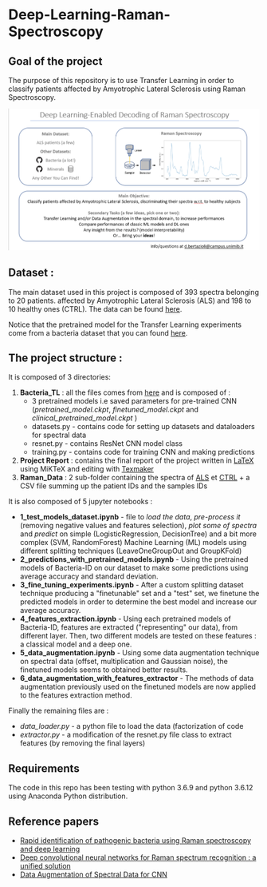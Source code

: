# Deep-Learning-Raman-Spectroscopy

## Goal of the project
The purpose of this repository is to use Transfer Learning in order to classify patients affected by Amyotrophic Lateral Sclerosis using Raman Spectroscopy.

![Project Presentation](https://github.com/nsgln/Deep-Learning-Raman-Spectroscopy/blob/main/ProjectPresentation.png)


## Dataset :
The main dataset used in this project is composed of 393 spectra belonging to 20 patients.
affected by Amyotrophic Lateral Sclerosis (ALS) and 198 to 10 healthy ones (CTRL).
The data can be found [here](https://github.com/nsgln/Deep-Learning-Raman-Spectroscopy/tree/main/Raman_Data).

Notice that the pretrained model for the Transfer Learning experiments come from a bacteria dataset that you can found [here](https://github.com/csho33/bacteria-ID/blob/master/data/data.md).

## The project structure :
It is composed of 3 directories:
1) **Bacteria_TL** : all the files comes from [here](https://github.com/csho33/bacteria-ID) and is composed of : 
    - 3 pretrained models i.e saved parameters for pre-trained CNN (*pretrained_model.ckpt*, *finetuned_model.ckpt* and *clinical_pretrained_model.ckpt* )
    - datasets.py - contains code for setting up datasets and dataloaders for spectral data
    - resnet.py - contains ResNet CNN model class
    - training.py - contains code for training CNN and making predictions
2) **Project Report** : contains the final report of the project written in [LaTeX](https://www.latex-project.org/) using  MiKTeX and editing with [Texmaker](https://www.xm1math.net/texmaker/)
3) **Raman_Data** : 2 sub-folder containing the spectra of [ALS](https://github.com/nsgln/Deep-Learning-Raman-Spectroscopy/tree/main/Raman_Data/ALS) et [CTRL](https://github.com/nsgln/Deep-Learning-Raman-Spectroscopy/tree/main/Raman_Data/CTRL) + a CSV file summing up the patient IDs and the samples IDs

It is also composed of 5 jupyter notebooks :
 - **1_test_models_dataset.ipynb** - file to *load the data*, *pre-process it* (removing negative values and features selection), *plot some of spectra* and *predict* on simple (LogisticRegression, DecisionTree) and a bit more complex (SVM, RandomForest) Machine Learning (ML) models using different splitting techniques (LeaveOneGroupOut and GroupKFold)
 - **2_predictions_with_pretrained_models.ipynb** - Using the pretrained models of Bacteria-ID on our dataset to make some predictions using average accuracy and standard deviation.
 - **3_fine_tuning_experiments.ipynb** - After a custom splitting dataset technique producing a "finetunable" set and a "test" set, we finetune the predicted models in order to determine the best model and increase our average accuracy.
 - **4_features_extraction.ipynb** - Using each pretrained models of Bacteria-ID, features are extracted ("representing" our data), from different layer. Then, two different models are tested on these features : a classical model and a deep one. 
 - **5_data_augmentation.ipynb** - Using some data augmentation technique on spectral data (offset, multiplication and Gaussian noise), the finetuned models seems to obtained better results.
 - **6_data_augmentation_with_features_extractor** - The methods of data augmentation previously used on the finetuned models are now applied to the features extraction method.


Finally the remaining files are :
 - *data_loader.py* - a python file to load the data (factorization of code
 - *extractor.py* - a modification of the resnet.py file class to extract features (by removing the final layers)
    
    
## Requirements

The code in this repo has been testing with python 3.6.9 and python 3.6.12 using Anaconda Python distribution.

## Reference papers
- [Rapid identification of pathogenic bacteria using Raman spectroscopy and deep learning](https://www.nature.com/articles/s41467-019-12898-9)
- [Deep convolutional neural networks for Raman spectrum recognition : a unified solution](https://pubs.rsc.org/en/content/articlelanding/2017/an/c7an01371j#!divAbstract)
- [Data Augmentation of Spectral Data for CNN](https://arxiv.org/pdf/1710.01927.pdf)

